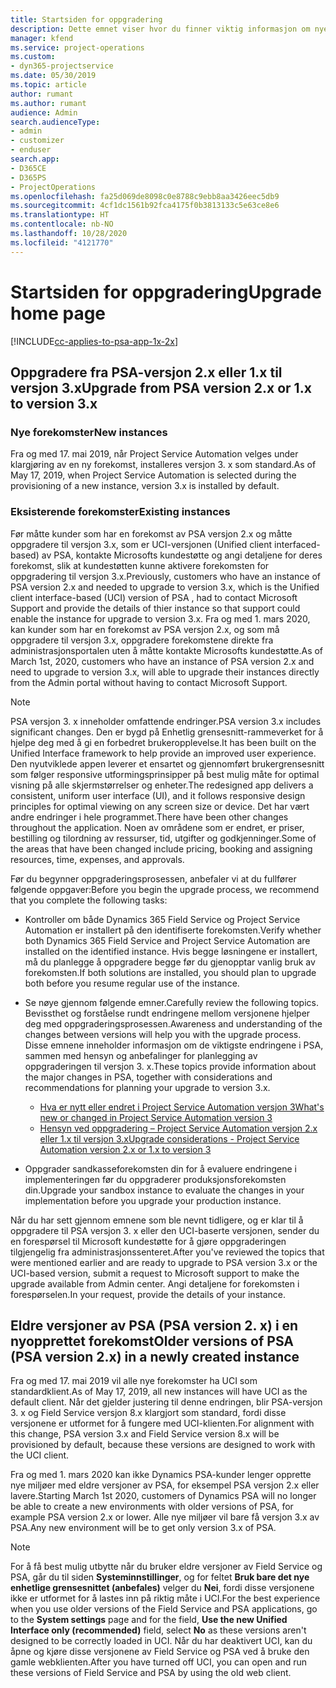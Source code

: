 ```yaml
---
title: Startsiden for oppgradering
description: Dette emnet viser hvor du finner viktig informasjon om nye og endrede funksjoner i Dynamics 365 Project Service Automation, og prosessen med å oppgradere til nyeste versjon.
manager: kfend
ms.service: project-operations
ms.custom:
- dyn365-projectservice
ms.date: 05/30/2019
ms.topic: article
author: rumant
ms.author: rumant
audience: Admin
search.audienceType:
- admin
- customizer
- enduser
search.app:
- D365CE
- D365PS
- ProjectOperations
ms.openlocfilehash: fa25d069de8098c0e8788c9ebb8aa3426eec5db9
ms.sourcegitcommit: 4cf1dc1561b92fca4175f0b3813133c5e63ce8e6
ms.translationtype: HT
ms.contentlocale: nb-NO
ms.lasthandoff: 10/28/2020
ms.locfileid: "4121770"
---
```

# <a name="upgrade-home-page"></a><span data-ttu-id="d97bd-103">Startsiden for oppgradering</span><span class="sxs-lookup"><span data-stu-id="d97bd-103">Upgrade home page</span></span>

[!INCLUDE[cc-applies-to-psa-app-1x-2x](../includes/cc-applies-to-psa-app-1x-2x.md)]

## <a name="upgrade-from-psa-version-2x-or-1x-to-version-3x"></a><span data-ttu-id="d97bd-104">Oppgradere fra PSA-versjon 2.x eller 1.x til versjon 3.x</span><span class="sxs-lookup"><span data-stu-id="d97bd-104">Upgrade from PSA version 2.x or 1.x to version 3.x</span></span>

### <a name="new-instances"></a><span data-ttu-id="d97bd-105">Nye forekomster</span><span class="sxs-lookup"><span data-stu-id="d97bd-105">New instances</span></span>

<span data-ttu-id="d97bd-106">Fra og med 17. mai 2019, når Project Service Automation velges under klargjøring av en ny forekomst, installeres versjon 3. x som standard.</span><span class="sxs-lookup"><span data-stu-id="d97bd-106">As of May 17, 2019, when Project Service Automation is selected during the provisioning of a new instance, version 3.x is installed by default.</span></span>

### <a name="existing-instances"></a><span data-ttu-id="d97bd-107">Eksisterende forekomster</span><span class="sxs-lookup"><span data-stu-id="d97bd-107">Existing instances</span></span>

<span data-ttu-id="d97bd-108">Før måtte kunder som har en forekomst av PSA versjon 2.x og måtte oppgradere til versjon 3.x, som er UCI-versjonen (Unified client interfaced-based) av PSA, kontakte Microsofts kundestøtte og angi detaljene for deres forekomst, slik at kundestøtten kunne aktivere forekomsten for oppgradering til versjon 3.x.</span><span class="sxs-lookup"><span data-stu-id="d97bd-108">Previously, customers who have an instance of PSA version 2.x and needed to upgrade to version 3.x, which is the Unified client interface-based (UCI) version of PSA , had to contact Microsoft Support and provide the details of thier instance so that support could enable the instance for upgrade to version 3.x.</span></span> <span data-ttu-id="d97bd-109">Fra og med 1. mars 2020, kan kunder som har en forekomst av PSA versjon 2.x, og som må oppgradere til versjon 3.x, oppgradere forekomstene direkte fra administrasjonsportalen uten å måtte kontakte Microsofts kundestøtte.</span><span class="sxs-lookup"><span data-stu-id="d97bd-109">As of March 1st, 2020, customers who have an instance of PSA version 2.x and need to upgrade to version 3.x, will able to upgrade their instances directly from the Admin portal without having to contact Microsoft Support.</span></span>  

> [!NOTE]
> <span data-ttu-id="d97bd-110">PSA versjon 3. x inneholder omfattende endringer.</span><span class="sxs-lookup"><span data-stu-id="d97bd-110">PSA version 3.x includes significant changes.</span></span> <span data-ttu-id="d97bd-111">Den er bygd på Enhetlig grensesnitt-rammeverket for å hjelpe deg med å gi en forbedret brukeropplevelse.</span><span class="sxs-lookup"><span data-stu-id="d97bd-111">It has been built on the Unified Interface framework to help provide an improved user experience.</span></span> <span data-ttu-id="d97bd-112">Den nyutviklede appen leverer et ensartet og gjennomført brukergrensesnitt som følger responsive utformingsprinsipper på best mulig måte for optimal visning på alle skjermstørrelser og enheter.</span><span class="sxs-lookup"><span data-stu-id="d97bd-112">The redesigned app delivers a consistent, uniform user interface (UI), and it follows responsive design principles for optimal viewing on any screen size or device.</span></span> <span data-ttu-id="d97bd-113">Det har vært andre endringer i hele programmet.</span><span class="sxs-lookup"><span data-stu-id="d97bd-113">There have been other changes throughout the application.</span></span> <span data-ttu-id="d97bd-114">Noen av områdene som er endret, er priser, bestilling og tilordning av ressurser, tid, utgifter og godkjenninger.</span><span class="sxs-lookup"><span data-stu-id="d97bd-114">Some of the areas that have been changed include pricing, booking and assigning resources, time, expenses, and approvals.</span></span>

<span data-ttu-id="d97bd-115">Før du begynner oppgraderingsprosessen, anbefaler vi at du fullfører følgende oppgaver:</span><span class="sxs-lookup"><span data-stu-id="d97bd-115">Before you begin the upgrade process, we recommend that you complete the following tasks:</span></span>

- <span data-ttu-id="d97bd-116">Kontroller om både Dynamics 365 Field Service og Project Service Automation er installert på den identifiserte forekomsten.</span><span class="sxs-lookup"><span data-stu-id="d97bd-116">Verify whether both Dynamics 365 Field Service and Project Service Automation are installed on the identified instance.</span></span> <span data-ttu-id="d97bd-117">Hvis begge løsningene er installert, må du planlegge å oppgradere begge før du gjenopptar vanlig bruk av forekomsten.</span><span class="sxs-lookup"><span data-stu-id="d97bd-117">If both solutions are installed, you should plan to upgrade both before you resume regular use of the instance.</span></span>
- <span data-ttu-id="d97bd-118">Se nøye gjennom følgende emner.</span><span class="sxs-lookup"><span data-stu-id="d97bd-118">Carefully review the following topics.</span></span> <span data-ttu-id="d97bd-119">Bevissthet og forståelse rundt endringene mellom versjonene hjelper deg med oppgraderingsprosessen.</span><span class="sxs-lookup"><span data-stu-id="d97bd-119">Awareness and understanding of the changes between versions will help you with the upgrade process.</span></span> <span data-ttu-id="d97bd-120">Disse emnene inneholder informasjon om de viktigste endringene i PSA, sammen med hensyn og anbefalinger for planlegging av oppgraderingen til versjon 3. x.</span><span class="sxs-lookup"><span data-stu-id="d97bd-120">These topics provide information about the major changes in PSA, together with considerations and recommendations for planning your upgrade to version 3.x.</span></span>

    - [<span data-ttu-id="d97bd-121">Hva er nytt eller endret i Project Service Automation versjon 3</span><span class="sxs-lookup"><span data-stu-id="d97bd-121">What's new or changed in Project Service Automation version 3</span></span>](whats-new-changed-v3.md)
    - [<span data-ttu-id="d97bd-122">Hensyn ved oppgradering – Project Service Automation versjon 2.x eller 1.x til versjon 3.x</span><span class="sxs-lookup"><span data-stu-id="d97bd-122">Upgrade considerations - Project Service Automation version 2.x or 1.x to version 3</span></span>](upgrade-v3.md)

- <span data-ttu-id="d97bd-123">Oppgrader sandkasseforekomsten din for å evaluere endringene i implementeringen før du oppgraderer produksjonsforekomsten din.</span><span class="sxs-lookup"><span data-stu-id="d97bd-123">Upgrade your sandbox instance to evaluate the changes in your implementation before you upgrade your production instance.</span></span>

<span data-ttu-id="d97bd-124">Når du har sett gjennom emnene som ble nevnt tidligere, og er klar til å oppgradere til PSA versjon 3. x eller den UCI-baserte versjonen, sender du en forespørsel til Microsoft kundestøtte for å gjøre oppgraderingen tilgjengelig fra administrasjonssenteret.</span><span class="sxs-lookup"><span data-stu-id="d97bd-124">After you've reviewed the topics that were mentioned earlier and are ready to upgrade to PSA version 3.x or the UCI-based version, submit a request to Microsoft support to make the upgrade available from Admin center.</span></span> <span data-ttu-id="d97bd-125">Angi detaljene for forekomsten i forespørselen.</span><span class="sxs-lookup"><span data-stu-id="d97bd-125">In your request, provide the details of your instance.</span></span>

## <a name="older-versions-of-psa-psa-version-2x-in-a-newly-created-instance"></a><span data-ttu-id="d97bd-126">Eldre versjoner av PSA (PSA version 2. x) i en nyopprettet forekomst</span><span class="sxs-lookup"><span data-stu-id="d97bd-126">Older versions of PSA (PSA version 2.x) in a newly created instance</span></span>

<span data-ttu-id="d97bd-127">Fra og med 17. mai 2019 vil alle nye forekomster ha UCI som standardklient.</span><span class="sxs-lookup"><span data-stu-id="d97bd-127">As of May 17, 2019, all new instances will have UCI as the default client.</span></span> <span data-ttu-id="d97bd-128">Når det gjelder justering til denne endringen, blir PSA-versjon 3. x og Field Service versjon 8.x klargjort som standard, fordi disse versjonene er utformet for å fungere med UCI-klienten.</span><span class="sxs-lookup"><span data-stu-id="d97bd-128">For alignment with this change, PSA version 3.x and Field Service version 8.x will be provisioned by default, because these versions are designed to work with the UCI client.</span></span>

<span data-ttu-id="d97bd-129">Fra og med 1. mars 2020 kan ikke Dynamics PSA-kunder lenger opprette nye miljøer med eldre versjoner av PSA, for eksempel PSA versjon 2.x eller lavere.</span><span class="sxs-lookup"><span data-stu-id="d97bd-129">Starting March 1st 2020, customers of Dynamics PSA will no longer be able to create a new environments with older versions of PSA, for example PSA version 2.x or lower.</span></span> <span data-ttu-id="d97bd-130">Alle nye miljøer vil bare få versjon 3.x av PSA.</span><span class="sxs-lookup"><span data-stu-id="d97bd-130">Any new environment will be to get only version 3.x of PSA.</span></span>

> [!NOTE]
> <span data-ttu-id="d97bd-131">For å få best mulig utbytte når du bruker eldre versjoner av Field Service og PSA, går du til siden **Systeminnstillinger**, og for feltet **Bruk bare det nye enhetlige grensesnittet (anbefales)** velger du **Nei**, fordi disse versjonene ikke er utformet for å lastes inn på riktig måte i UCI.</span><span class="sxs-lookup"><span data-stu-id="d97bd-131">For the best experience when you use older versions of the Field Service and PSA applications, go to the **System settings** page and for the field, **Use the new Unified Interface only (recommended)** field, select **No** as these versions aren't designed to be correctly loaded in UCI.</span></span> <span data-ttu-id="d97bd-132">Når du har deaktivert UCI, kan du åpne og kjøre disse versjonene av Field Service og PSA ved å bruke den gamle webklienten.</span><span class="sxs-lookup"><span data-stu-id="d97bd-132">After you have turned off UCI, you can open and run these versions of Field Service and PSA by using the old web client.</span></span> 
